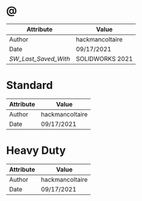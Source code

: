 # @
| Attribute | Value |
| ---  | ---     |
| Author | hackmancoltaire |
| Date | 09/17/2021 |
| _SW_Last_Saved_With_ | SOLIDWORKS 2021 |
# Standard
| Attribute | Value |
| ---  | ---     |
| Author | hackmancoltaire |
| Date | 09/17/2021 |
# Heavy Duty
| Attribute | Value |
| ---  | ---     |
| Author | hackmancoltaire |
| Date | 09/17/2021 |

